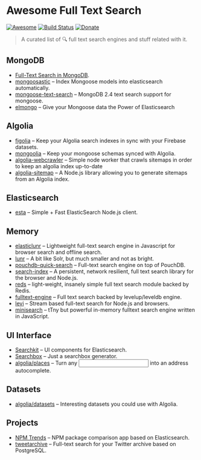 # Awesome Full Text Search

[![Awesome](https://cdn.rawgit.com/sindresorhus/awesome/d7305f38d29fed78fa85652e3a63e154dd8e8829/media/badge.svg)](https://github.com/Kikobeats/awesome-full-text-search) [![Build Status](https://img.shields.io/travis/Kikobeats/awesome-search-engine/master.svg?style=flat-square)](https://travis-ci.org/Kikobeats/awesome-search-engine) [![Donate](https://img.shields.io/badge/donate-paypal-blue.svg?style=flat-square)](https://paypal.me/kikobeats)

> A curated list of 🔍 full text search engines and stuff related with it.

## MongoDB

 * [Full-Text Search in MongoDB](http://code.tutsplus.com/tutorials/full-text-search-in-mongodb--cms-24835).
 * [mongoosastic](https://github.com/mongoosastic/mongoosastic) – Index Mongoose models into elasticsearch automatically.
 * [mongoose-text-search](https://github.com/aheckmann/mongoose-text-search) – MongoDB 2.4 text search support for mongoose.
 * [elmongo](https://github.com/usesold/elmongo) – Give your Mongoose data the Power of Elasticsearch
 
## Algolia

* [figolia](https://github.com/webstylestory/figolia) – Keep your Algolia search indexes in sync with your Firebase datasets.
* [mongoolia](https://github.com/algolia/mongoolia) – Keep your mongoose schemas synced with Algolia.
* [algolia-webcrawler](https://github.com/DeuxHuitHuit/algolia-webcrawler) – Simple node worker that crawls sitemaps in order to keep an algolia index up-to-date
* [algolia-sitemap](https://github.com/algolia/algolia-sitemap) – A Node.js library allowing you to generate sitemaps from an Algolia index.

## Elasticsearch

 * [esta](https://github.com/dwyl/esta) – Simple + Fast ElasticSearch Node.js client.

## Memory

 * [elasticlunr](http://elasticlunr.com/) – Lightweight full-text search engine in Javascript for browser search and offline search.
 * [lunr](http://lunrjs.com) – A bit like Solr, but much smaller and not as bright.
 * [pouchdb-quick-search](https://github.com/nolanlawson/pouchdb-quick-search) – Full-text search engine on top of PouchDB.
 * [search-index](https://github.com/fergiemcdowall/search-index) – A persistent, network resilient, full text search library for the browser and Node.js.
 * [reds](https://github.com/tj/reds) – light-weight, insanely simple full text search module backed by Redis.
 * [fulltext-engine](https://github.com/eugeneware/fulltext-engine) – Full text search backed by levelup/leveldb engine.
 * [levi](https://github.com/cshum/levi) – Stream based full-text search for Node.js and browsers.
 * [minisearch](https://github.com/lucaong/minisearch) – tTny but powerful in-memory fulltext search engine written in JavaScript.
  
## UI Interface

 * [Searchkit](http://www.searchkit.co/) – UI components for Elasticsearch.
 * [Searchbox](https://shipow.github.io/searchbox/) – Just a searchbox generator.
 * [algolia/places](https://github.com/algolia/places) – Turn any <input> into an address autocomplete.

## Datasets

 * [algolia/datasets](https://github.com/algolia/datasets) – Interesting datasets you could use with Algolia.

## Projects

 * [NPM Trends](https://github.com/johnmpotter/npm-trends) – NPM package comparison app based on Elasticsearch.
 * [tweetarchive](https://github.com/paulsmith/tweetarchive) – Full-text search for your Twitter archive based on PostgreSQL.
